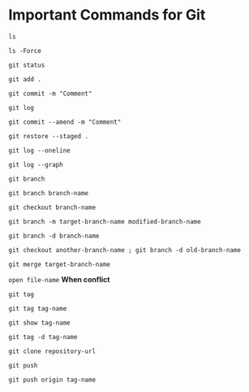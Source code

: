# Important Commands for Git

`ls`

`ls -Force`

`git status`

`git add .`

`git commit -m "Comment"`

`git log`

`git commit --amend -m "Comment"`

`git restore --staged .`

`git log --oneline`

`git log --graph`

`git branch`

`git branch branch-name`

`git checkout branch-name`

`git branch -m target-branch-name modified-branch-name`

`git branch -d branch-name`

`git checkout another-branch-name ; git branch -d old-branch-name`

`git merge target-branch-name`

`open file-name` **When conflict**

`git tag`

`git tag tag-name`

`git show tag-name`

`git tag -d tag-name`

`git clone repository-url`

`git push`

`git push origin tag-name`